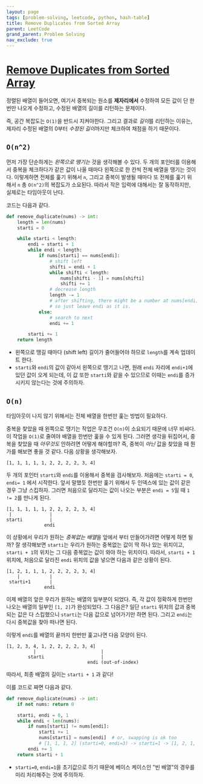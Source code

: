 ```yaml
---
layout: page
tags: [problem-solving, leetcode, python, hash-table]
title: Remove Duplicates from Sorted Array
parent: LeetCode
grand_parent: Problem Solving
nav_exclude: true
---
```


# [Remove Duplicates from Sorted Array](https://leetcode.com/problems/remove-duplicates-from-sorted-array/)
 정렬된 배열이 들어오면, 여기서 중복되는 원소를 **제자리에서**
 수정하여 모든 값이 단 한번만 나오게 수정하고, 수정된 배열의 길이를
 리턴하는 문제이다.

 즉, 공간 복잡도는 `O(1)`을 반드시 지켜야한다. 그리고 결과로 *길이*를
 리턴하는 이유는, 제자리 수정된 배열의 0부터 *수정된 길이*까지만
 체크하여 채점을 하기 때문이다.

## `O(n^2)`
 먼저 가장 단순하게는 *왼쪽으로 땡기는* 것을 생각해볼 수 있다. 두 개의
 포인터를 이용해서 중복을 체크하다가 같은 값이 나올 때마다 왼쪽으로 한
 칸씩 전체 배열을 땡기는 것이다. 이렇게하면 전체를 훑기 위해서 `n`,
 그리고 중복이 발생될 때마다 또 전체를 훑기 위해서 `n` 총 `O(n^2)`의
 복잡도가 소요된다. 따라서 작은 입력에 대해서는 잘 동작하지만,
 실제로는 타임아웃이 난다.

 코드는 다음과 같다.

```python
def remove_duplicate(nums) -> int:
    length = len(nums)
    starti = 0

    while starti < length:
        endi = starti + 1
        while endi < length:
            if nums[starti] == nums[endi]:
                # shift left
                shifti = endi + 1
                while shifti < length:
                    nums[shifti - 1] = nums[shifti]
                    shifti += 1
                # decrease length
                length -= 1
                # after shifting, there might be a number at nums[endi] same as nums[starti],
                # so just leave endi as it is.
            else:
                # search to next
                endi += 1

        starti += 1
    return length
```

 - 왼쪽으로 땡길 때마다 (shift left) 길이가 줄어들어야 하므로
   `length`를 계속 업데이트 한다.
 - `starti`와 `endi`의 값이 같아서 왼쪽으로 땡기고 나면, 원래 `endi`
   자리에 `endi+1`에 있던 값이 오게 되는데, 이 값 또한 `starti`와 같을
   수 있으므로 이때는 `endi`를 증가시키지 않는다는 것에 주의하자.


## `O(n)`
 타임아웃이 나지 않기 위해서는 전체 배열을 한번만 훑는 방법이 필요하다.

 중복을 찾았을 때 왼쪽으로 땡기는 작업은 무조건 `O(n)`이 소요되기
 때문에 너무 비싸다. 이 작업을 `O(1)`로 줄여야 배열을 한번만 훑을 수
 있게 된다. 그러면 생각을 뒤집어서, 중복을 찾았을 때 *아무것도*
 안하려면 어떻게 해야할까? 즉, 중복이 *아닌* 값을 찾았을 때 뭔가를
 해보면 좋을 것 같다. 다음 상황을 생각해보자.

```
[1, 1, 1, 1, 1, 2, 2, 2, 2, 3, 4]
```

 두 개의 포인터 `starti`와 `endi`를 이용해서 중복을
 검사해보자. 처음에는 `starti = 0`, `endi= 1` 에서 시작한다. 앞서
 말했듯 한번만 훑기 위해서 두 인덱스에 있는 값이 같은 경우 그냥
 스킵하자. 그러면 처음으로 달라지는 값이 나오는 부분은 `endi = 5`일 때
 `1 != 2`를 만나게 된다.

```
[1, 1, 1, 1, 1, 2, 2, 2, 2, 3, 4]
 |              |
starti          |
              endi
```

 이 상황에서 우리가 원하는 *중복없는 배열*을 앞에서 부터 만들어가려면
 어떻게 하면 될까? 잘 생각해보면 `starti`는 우리가 원하는 중복없는
 값이 딱 하나 있는 위치이고, `starti + 1`의 위치는 그 다음 중복없는
 값이 와야 하는 위치이다. 따라서, `starti + 1` 위치에, 처음으로
 달라진 `endi` 위치의 값을 넣으면 다음과 같은 상황이 된다.

```
[1, 2, 1, 1, 1, 2, 2, 2, 2, 3, 4]
    |           |
 starti+1       |
              endi
```

 이제 배열의 앞은 우리가 원하는 배열의 일부분이 되었다. 즉, 각 값이
 정확하게 한번만 나오는 배열의 일부인 `[1, 2]`가 완성되었다. 그
 다음은? 일단 `starti` 위치의 값과 중복되는 값은 다 스킵했으니
 `starti`는 다음 값으로 넘어가기만 하면 된다. 그리고 `endi`는 다시
 중복값을 찾아 떠나면 된다.

 이렇게 `endi`를 배열의 끝까지 한번만 훑고나면 다음 모양이 된다.

```
[1, 2, 3, 4, 1, 2, 2, 2, 2, 3, 4]
          |                        |
        starti                     |
                              endi (out-of-index)
```

 따라서, 최종 배열의 길이는 `starti + 1` 과 같다!

 이를 코드로 짜면 다음과 같다.

```python
def remove_duplicate(nums) -> int:
    if not nums: return 0

    starti, endi = 0, 1
    while endi < len(nums):
        if nums[starti] != nums[endi]:
            starti += 1
            nums[starti] = nums[endi]  # or, swapping is ok too
            # [1, 1, 1, 2] (starti=0, endi=3) -> starti=1 -> [1, 2, 1, 2]
        endi += 1
    return starti + 1
```

 - `starti=0`, `endi=1`을 초기값으로 하기 때문에 베이스 케이스인 "빈
   배열"의 경우를 미리 처리해주는 것에 주의하자.
